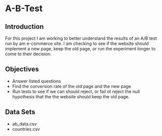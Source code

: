 #   A-B-Test
## Introduction
For this project I am working to better understand the results of an A/B test run by am e-commerce site. I am checking to see if the website should implement a new page, keep the old page, or run the experiment longer to come to their decision.
## Objectives
- Answer listed questions
-  Find the conversion rate of the old page and the new page
- Run tests to see if we can should reject, or fail ot reject the null hypothesis that the the website should keep the old page.
## Data Sets
- ab_data.csv
- countries.csv
